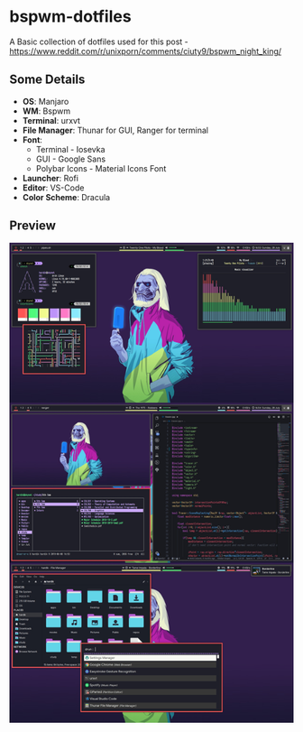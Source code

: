 # bspwm-dotfiles

A Basic collection of dotfiles used for this post - https://www.reddit.com/r/unixporn/comments/ciuty9/bspwm_night_king/

## Some Details

- **OS**: Manjaro
- **WM**: Bspwm
- **Terminal**: urxvt
- **File Manager**: Thunar for GUI, Ranger for terminal
- **Font**:
    - Terminal - Iosevka
    - GUI - Google Sans
    - Polybar Icons - Material Icons Font
- **Launcher**: Rofi
- **Editor**: VS-Code
- **Color Scheme**: Dracula

## Preview 

![preview](images/Unixporn.jpg "Night King - Dracula")
